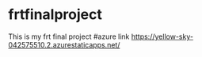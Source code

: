 # frtfinalproject
This is my frt final project
#azure link https://yellow-sky-042575510.2.azurestaticapps.net/ 
